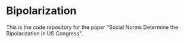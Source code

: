 # Bipolarization

This is the code repository for the paper "Social Norms Determine the Bipolarization in US Congress".
